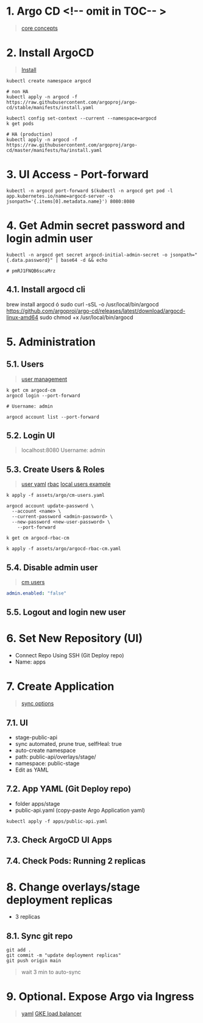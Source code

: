 # 1. Argo CD <!-- omit in TOC-- >
>[core concepts](https://argo-cd.readthedocs.io/en/stable/core_concepts/)

# 2. Install ArgoCD
>[Install](https://argo-cd.readthedocs.io/en/stable/operator-manual/installation/)

```vim
kubectl create namespace argocd

# non HA
kubectl apply -n argocd -f https://raw.githubusercontent.com/argoproj/argo-cd/stable/manifests/install.yaml

kubectl config set-context --current --namespace=argocd
k get pods

# HA (production)
kubectl apply -n argocd -f https://raw.githubusercontent.com/argoproj/argo-cd/master/manifests/ha/install.yaml
```

# 3. UI Access -  Port-forward
```vim
kubectl -n argocd port-forward $(kubectl -n argocd get pod -l app.kubernetes.io/name=argocd-server -o jsonpath='{.items[0].metadata.name}') 8080:8080

```

# 4. Get Admin secret password and login admin user
```vim
kubectl -n argocd get secret argocd-initial-admin-secret -o jsonpath="{.data.password}" | base64 -d && echo

# pmRJ1FNQB6scaMrz
```

## 4.1. Install argocd cli
brew install argocd
ó
sudo curl -sSL -o /usr/local/bin/argocd https://github.com/argoproj/argo-cd/releases/latest/download/argocd-linux-amd64
sudo chmod +x /usr/local/bin/argocd

# 5. Administration
## 5.1. Users
> [user management](https://argo-cd.readthedocs.io/en/stable/operator-manual/user-management/)
```vim
k get cm argocd-cm
argocd login --port-forward

# Username: admin

argocd account list --port-forward
```
## 5.2. Login UI
> localhost:8080
> Username: admin

## 5.3. Create Users & Roles
> [user yaml](./assets/argo/cm-users.yaml)
> [rbac](https://argo-cd.readthedocs.io/en/stable/operator-manual/rbac/)
> [local users example](https://faun.pub/create-argo-cd-local-users-9e830db3763f)
```vim
k apply -f assets/argo/cm-users.yaml

argocd account update-password \
  --account <name> \
  --current-password <admin-password> \
  --new-password <new-user-password> \
	--port-forward
```

```vim
k get cm argocd-rbac-cm

k apply -f assets/argo/argocd-rbac-cm.yaml
```

## 5.4. Disable admin user
> [cm users](./assets/argo/cm-users.yaml)
```yaml
admin.enabled: "false"
```

## 5.5. Logout and login new user

# 6. Set New Repository (UI)
- Connect Repo Using SSH (Git Deploy repo)
- Name: apps
# 7. Create Application
> [sync options](https://argo-cd.readthedocs.io/en/stable/user-guide/sync-options/)
## 7.1. UI
- stage-public-api
- sync automated, prune true, selfHeal: true
- auto-create namespace
- path: public-api/overlays/stage/
- namespace: public-stage
- Edit as YAML
## 7.2. App YAML (Git Deploy repo)
- folder apps/stage
- public-api.yaml (copy-paste Argo Application yaml)
```vim
kubectl apply -f apps/public-api.yaml
```

## 7.3. Check ArgoCD UI Apps
## 7.4. Check Pods: Running 2 replicas

# 8. Change overlays/stage deployment replicas
- 3 replicas

## 8.1. Sync git repo

```vim
git add .
git commit -m "update deployment replicas"
git push origin main
```
> wait 3 min to auto-sync

# 9. Optional. Expose Argo via Ingress
> [yaml](./assets/argo/ingress.yaml)
> [GKE load balancer](https://argo-cd.readthedocs.io/en/latest/operator-manual/ingress/#google-cloud-load-balancers-with-kubernetes-ingress)
